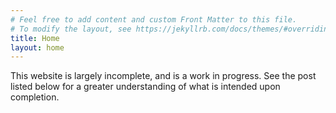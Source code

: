 ```yaml
---
# Feel free to add content and custom Front Matter to this file.
# To modify the layout, see https://jekyllrb.com/docs/themes/#overriding-theme-defaults
title: Home
layout: home
---
```

<p>
This website is largely incomplete, and is a work in progress. See the post listed below for a greater understanding of what is intended upon completion.
</p>